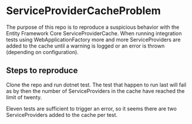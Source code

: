 # ServiceProviderCacheProblem
The purpose of this repo is to reproduce a suspicious behavior with the Entity Framework Core ServiceProviderCache. When running integration tests using WebApplicationFactory more and more ServiceProviders are added to the cache until a warning is logged or an error is thrown (depending on configuration).

## Steps to reproduce
Clone the repo and run dotnet test. The test that happen to run last will fail as by then the number of ServiceProviders in the cache have reached the limit of twenty.

Eleven tests are sufficient to trigger an error, so it seems there are two ServiceProviders added to the cache per test.
